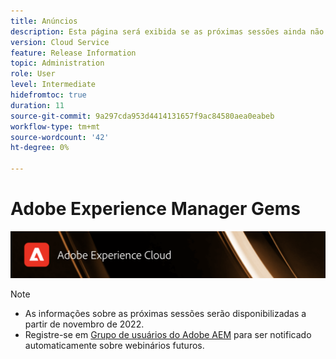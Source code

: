 ```yaml
---
title: Anúncios
description: Esta página será exibida se as próximas sessões ainda não estiverem definidas.
version: Cloud Service
feature: Release Information
topic: Administration
role: User
level: Intermediate
hidefromtoc: true
duration: 11
source-git-commit: 9a297cda953d4414131657f9ac84580aea0eabeb
workflow-type: tm+mt
source-wordcount: '42'
ht-degree: 0%

---
```


# Adobe Experience Manager Gems

![](assets/ADX_Gems.png)

>[!NOTE]
>
>* As informações sobre as próximas sessões serão disponibilizadas a partir de novembro de 2022.
>* Registre-se em [Grupo de usuários do Adobe AEM](https://aem-augs.adobe.com/) para ser notificado automaticamente sobre webinários futuros.
